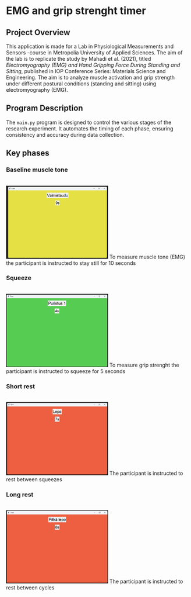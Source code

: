 # EMG and grip strenght timer

## Project Overview

This application is made for a Lab in Physiological Measurements and Sensors -course in Metropolia University of Applied Sciences. The aim of the lab is to replicate the study by Mahadi et al. (2021), titled *Electromyography (EMG) and Hand Gripping Force During Standing and Sitting*, published in IOP Conference Series: Materials Science and Engineering. The aim is to analyze muscle activation and grip strength under different postural conditions (standing and sitting) using electromyography (EMG).

## Program Description

The `main.py` program is designed to control the various stages of the research experiment. It automates the timing of each phase, ensuring consistency and accuracy during data collection.

## Key phases

### Baseline muscle tone
<br> <img src="/images/tonus.png" alt="Tonus image" width="280" height="200">
To measure muscle tone (EMG) the participant is instructed to stay still for 10 seconds

### Squeeze 
<br> <img src="/images/squeeze.png" alt="Squeeze image" width="280" height="200">
To measure grip strenght the participant is instructed to squeeze for 5 seconds

### Short rest 
<br> <img src="/images/short_rest.png" alt="Squeeze image" width="280" height="200">
The participant is instructed to rest between squeezes

### Long rest 
<br> <img src="/images/long_rest.png" alt="Squeeze image" width="280" height="200">
The participant is instructed to rest between cycles



